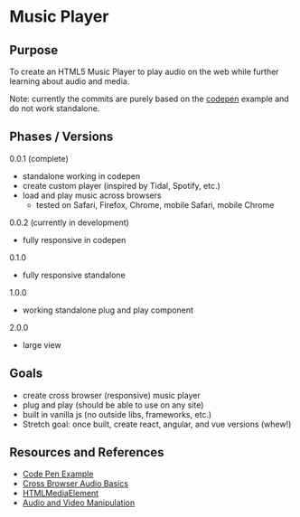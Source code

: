 # Music Player

## Purpose
To create an HTML5 Music Player to play audio on the web while further learning about audio and media.  

Note: currently the commits are purely based on the [codepen](https://codepen.io/ajahne/pen/wvBddEy?editors=1111) example and do not work standalone.

## Phases / Versions
0.0.1 (complete)
- standalone working in codepen
- create custom player (inspired by Tidal, Spotify, etc.)
- load and play music across browsers
  - tested on Safari, Firefox, Chrome, mobile Safari, mobile Chrome

0.0.2 (currently in development)
- fully responsive in codepen

0.1.0
-  fully responsive standalone

1.0.0
- working standalone plug and play component

2.0.0
- large view

## Goals
- create cross browser (responsive) music player
- plug and play (should be able to use on any site)
- built in vanilla js (no outside libs, frameworks, etc.)
- Stretch goal: once built, create react, angular, and vue versions (whew!)

## Resources and References
- [Code Pen Example](https://codepen.io/ajahne/pen/wvBddEy?editors=1111)
- [Cross Browser Audio Basics](https://developer.mozilla.org/en-US/docs/Web/Guide/Audio_and_video_delivery/Cross-browser_audio_basics)
- [HTMLMediaElement](https://developer.mozilla.org/en-US/docs/Web/API/HTMLMediaElement)
- [Audio and Video Manipulation](https://developer.mozilla.org/en-US/docs/Web/Guide/Audio_and_video_manipulation)
